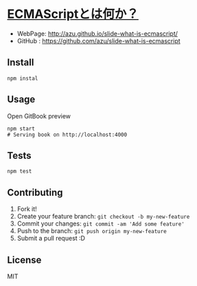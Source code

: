 # [ECMAScriptとは何か？](https://github.com/azu/slide-what-is-ecmascript)

- WebPage: http://azu.github.io/slide-what-is-ecmascript/
- GitHub : https://github.com/azu/slide-what-is-ecmascript

## Install

    npm instal

## Usage

Open GitBook preview

    npm start
    # Serving book on http://localhost:4000

## Tests

    npm test

## Contributing

1. Fork it!
2. Create your feature branch: `git checkout -b my-new-feature`
3. Commit your changes: `git commit -am 'Add some feature'`
4. Push to the branch: `git push origin my-new-feature`
5. Submit a pull request :D

## License

MIT
